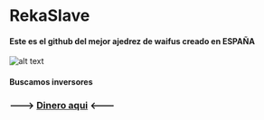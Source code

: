 # RekaSlave
#### Este es el github del mejor ajedrez de waifus creado en ESPAÑA
![alt text](https://ih0.redbubble.net/image.406681817.6423/poster,840x830,f8f8f8-pad,750x1000,f8f8f8.u3.jpg "Ke es waifu")
#### Buscamos inversores
### ---> [Dinero aqui](https://paypal.me/pools/c/8iGjmLftiJ) <---
